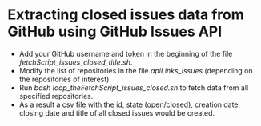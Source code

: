 # Extracting closed issues data from GitHub using GitHub Issues API 

 - Add your GitHub username and token in the beginning of the file *fetchScript_issues_closed_title.sh*.
 - Modify the list of repositories in the file *apiLinks_issues* (depending on the repositories of interest).
 - Run *bash loop_theFetchScript_issues_closed.sh* to fetch data from all specified repositories.
 - As a result a csv file with the id, state (open/closed), creation date, closing date and title of all closed issues would be created.
